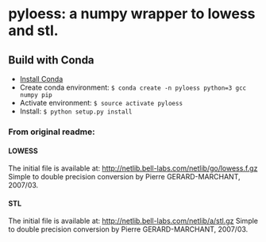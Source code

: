 # pyloess: a numpy wrapper to lowess and stl.

## Build with Conda

* [Install Conda](https://conda.io/docs/install/quick.html "Quick install &mdash; Conda documentation")
* Create conda environment: `$ conda create -n pyloess python=3 gcc numpy pip`
* Activate environment: `$ source activate pyloess`
* Install: `$ python setup.py install`

### From original readme:

#### LOWESS

The initial file is available at:
http://netlib.bell-labs.com/netlib/go/lowess.f.gz
Simple to double precision conversion by Pierre GERARD-MARCHANT, 2007/03.


#### STL

The initial file is available at:
http://netlib.bell-labs.com/netlib/a/stl.gz
Simple to double precision conversion by Pierre GERARD-MARCHANT, 2007/03.

